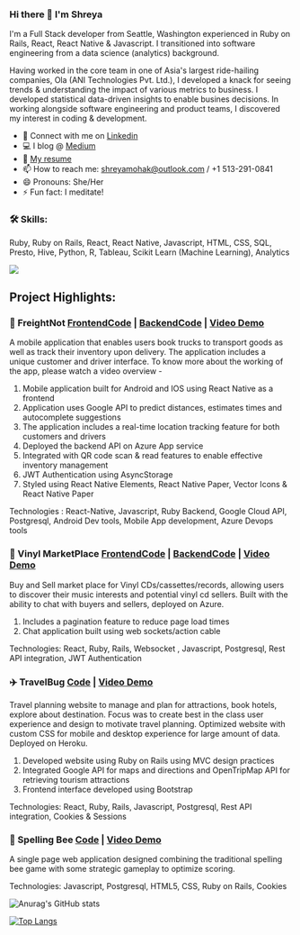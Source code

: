 ### Hi there 👋 I'm Shreya

I'm a Full Stack developer from Seattle, Washington experienced in Ruby on Rails, React, React Native & Javascript. I transitioned into software engineering from a data science (analytics) background.

Having worked in the core team in one of Asia's largest ride-hailing companies, Ola (ANI Technologies Pvt. Ltd.), I developed a knack for seeing trends & understanding the impact of various metrics to business. I developed statistical data-driven insights to enable busines decisions. In working alongside software engineering and product teams, I discovered my interest in coding & development.
<!--
**shreya-sridhar/shreya-sridhar** is a ✨ _special_ ✨ repository because its `README.md` (this file) appears on your GitHub profile.
-->
- 💬 Connect with me on [Linkedin](https://www.linkedin.com/in/shreyasridhariitb/)
- 💻 I blog @ [Medium](https://shreyasridhar1109.medium.com/)
- 📃 [My resume](https://shreyastorage.blob.core.windows.net/shreyasridhariitbresume/shreya_iitb_resume.pdf) 
- 📫 How to reach me: shreyamohak@outlook.com / +1 513-291-0841
- 😄 Pronouns: She/Her
- ⚡ Fun fact: I meditate!

### 🛠️ Skills:

Ruby, Ruby on Rails, React, React Native, Javascript, HTML, CSS, SQL, Presto, Hive, Python, R, Tableau, Scikit Learn (Machine Learning), Analytics

![](https://img.shields.io/badge/<WORD_ON_LEFT>-<WORD_ON_RIGHT>-informational?style=flat&logo=<LOGO_NAME>&logoColor=white&color=2bbc8a)

## Project Highlights:

### 🚚 FreightNot  [FrontendCode](https://github.com/shreya-sridhar/FreightApp) | [BackendCode](https://github.com/shreya-sridhar/frieghtbackend) | [Video Demo]() 

A mobile application that enables users book trucks to transport goods as well as track their inventory upon delivery. The application includes a unique customer and driver interface. To know more about the working of the app, please watch a video overview - 

1. Mobile application built for Android and IOS using React Native as a frontend
2. Application uses Google API to predict distances, estimates times and autocomplete suggestions
3. The application includes a real-time location tracking feature for both customers and drivers
4. Deployed the backend API on Azure App service 
5. Integrated with QR code scan & read features to enable effective inventory management
6. JWT Authentication using AsyncStorage
7. Styled using React Native Elements, React Native Paper, Vector Icons & React Native Paper

Technologies : React-Native, Javascript, Ruby Backend, Google Cloud API,
Postgresql, Android Dev tools, Mobile App development, Azure Devops tools

### 🎵 Vinyl MarketPlace [FrontendCode](https://github.com/shreya-sridhar/vinyl-mp-frontend) | [BackendCode](https://github.com/AlenaTrushnikova/vinyl-mp-backend) | [Video Demo]() 

Buy and Sell market place for Vinyl CDs/cassettes/records, allowing users to discover their music interests and potential vinyl cd sellers. Built with the ability to chat with buyers and sellers, deployed on Azure.

1. Includes a pagination feature to reduce page load times 
2. Chat application built using web sockets/action cable 

Technologies: React, Ruby, Rails, Websocket , Javascript, Postgresql, Rest API
integration, JWT Authentication

### ✈️ TravelBug [Code](https://github.com/shreya-sridhar/travel_itinerary_maker) | [Video Demo]() 

Travel planning website to manage and plan for attractions, book hotels, explore about destination. Focus was to create best in the class user experience and design to motivate travel planning. Optimized website with custom CSS for mobile and desktop experience for large amount of data. Deployed on Heroku.

1. Developed website using Ruby on Rails using MVC design practices
2. Integrated Google API for maps and directions and OpenTripMap API for retrieving tourism attractions
3. Frontend interface developed using Bootstrap

Technologies: React, Ruby, Rails, Javascript, Postgresql, Rest API integration, Cookies & Sessions

### 🐝 Spelling Bee [Code](https://github.com/danajackson2/spelling-bee) | [Video Demo]()

A single page web application designed combining the traditional spelling bee game with some strategic gameplay to optimize scoring. 

Technologies: Javascript, Postgresql, HTML5, CSS, Ruby on Rails, Cookies

![Anurag's GitHub stats](https://github-readme-stats.vercel.app/api?username=shreya-sridhar&show_icons=true&theme=radical)

[![Top Langs](https://github-readme-stats.vercel.app/api/top-langs/?username=shreya-sridhar&theme=radical)](https://github.com/anuraghazra/github-readme-stats)
